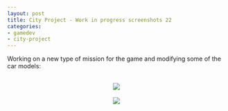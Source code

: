 ```yaml
---
layout: post
title: City Project - Work in progress screenshots 22
categories:
- gamedev
- city-project
---
```


Working on a new type of mission for the game and modifying some of the car models:<br /><br /><div class="separator" style="clear: both; text-align: center;"><img border="0" src="http://2.bp.blogspot.com/-bdTHVFHn-gA/TrseRFVAiFI/AAAAAAAAANE/GIH_lZAowj8/s1600/blog.binarynonsense.com_20111110_1.jpg" /></div><br /><div class="separator" style="clear: both; text-align: center;"><img border="0" src="http://1.bp.blogspot.com/-__snDpzj9BE/Trsh6LobvDI/AAAAAAAAANQ/dcCrcOvqPd0/s1600/blog.binarynonsense.com_20111110_2.jpg" /></div>